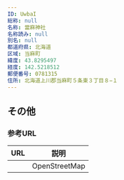 ```yaml
---
ID: UwbaI
総称: null
名称: 當麻神社
名称読み: null
別名: null
都道府県: 北海道
区域: 当麻町
緯度: 43.8295497
経度: 142.5218512
郵便番号: 0781315
住所: 北海道上川郡当麻町５条東３丁目８−１
---
```


## その他

### 参考URL

| URL | 説明          |
| --- | ------------- |
|     | OpenStreetMap |
